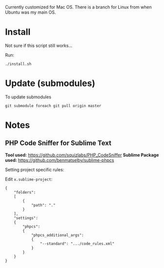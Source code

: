 
Currently customized for Mac OS. There is a branch for Linux from when Ubuntu was my main OS.

# Install

Not sure if this script still works...

Run:

    ./install.sh

# Update (submodules)

To update submodules

    git submodule foreach git pull origin master

# Notes

## PHP Code Sniffer for Sublime Text

**Tool used:** https://github.com/squizlabs/PHP_CodeSniffer
**Sublime Package used:** https://github.com/benmatselby/sublime-phpcs

Setting project specific rules:

Edit `x.sublime-project`:

```
{
    "folders":
    [
        {
            "path": "."
        }
    ],
    "settings":
    {
        "phpcs":
        {
            "phpcs_additional_args":
            {
                "--standard": ".../code_rules.xml"
            }
        }
    }
}
```

